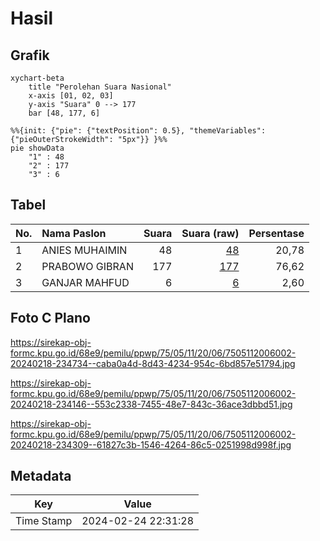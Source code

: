 # Hasil

## Grafik

```mermaid
xychart-beta
    title "Perolehan Suara Nasional"
    x-axis [01, 02, 03]
    y-axis "Suara" 0 --> 177
    bar [48, 177, 6]
```

```mermaid
%%{init: {"pie": {"textPosition": 0.5}, "themeVariables": {"pieOuterStrokeWidth": "5px"}} }%%
pie showData
    "1" : 48
    "2" : 177
    "3" : 6
```

## Tabel

| No. | Nama Paslon    | Suara | Suara (raw) | Persentase |
|:--- |:-------------- | -----:| -----------:| ----------:|
| 1   | ANIES MUHAIMIN | 48    | [48][p-1]   | 20,78      |
| 2   | PRABOWO GIBRAN | 177   | [177][p-2]  | 76,62      |
| 3   | GANJAR MAHFUD  | 6     | [6][p-3]    | 2,60       |


[p-1]: https://github.com/gigit-pemilu/pemilu-2024/blob/main/pilpres/hitung-suara/sub/75-gorontalo/sub/05-gorontalo-utara/sub/11-sumalata-timur/sub/2006-hulawa/sub/002-tps/sub/paslon-1.txt
[p-2]: https://github.com/gigit-pemilu/pemilu-2024/blob/main/pilpres/hitung-suara/sub/75-gorontalo/sub/05-gorontalo-utara/sub/11-sumalata-timur/sub/2006-hulawa/sub/002-tps/sub/paslon-2.txt
[p-3]: https://github.com/gigit-pemilu/pemilu-2024/blob/main/pilpres/hitung-suara/sub/75-gorontalo/sub/05-gorontalo-utara/sub/11-sumalata-timur/sub/2006-hulawa/sub/002-tps/sub/paslon-3.txt

## Foto C Plano

https://sirekap-obj-formc.kpu.go.id/68e9/pemilu/ppwp/75/05/11/20/06/7505112006002-20240218-234734--caba0a4d-8d43-4234-954c-6bd857e51794.jpg

https://sirekap-obj-formc.kpu.go.id/68e9/pemilu/ppwp/75/05/11/20/06/7505112006002-20240218-234146--553c2338-7455-48e7-843c-36ace3dbbd51.jpg

https://sirekap-obj-formc.kpu.go.id/68e9/pemilu/ppwp/75/05/11/20/06/7505112006002-20240218-234309--61827c3b-1546-4264-86c5-0251998d998f.jpg


## Metadata

| Key        | Value               |
| ---------- | ------------------- |
| Time Stamp | 2024-02-24 22:31:28 |



